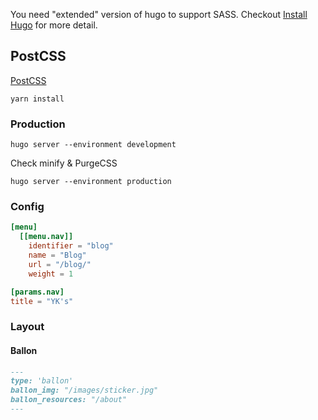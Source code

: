 You need "extended" version of hugo to support SASS. Checkout [Install Hugo](https://gohugo.io/getting-started/installing/) for more detail.

## PostCSS

[PostCSS](https://gohugo.io/hugo-pipes/postcss/)

```
yarn install
```

### Production

```
hugo server --environment development
```

Check minify & PurgeCSS

```
hugo server --environment production
```

### Config

```toml
[menu]
  [[menu.nav]]
    identifier = "blog"
    name = "Blog"
    url = "/blog/"
    weight = 1

[params.nav]
title = "YK's"
```

### Layout

#### Ballon

```md
---
type: 'ballon'
ballon_img: "/images/sticker.jpg"
ballon_resources: "/about"
---
```
